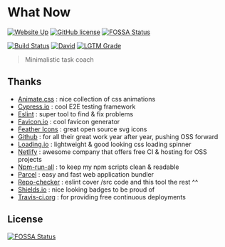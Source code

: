 # What Now

[![Website Up](https://img.shields.io/website/https/what-now.netlify.app.svg)](https://what-now.netlify.app)
[![GitHub license](https://img.shields.io/github/license/shuunen/what-now.svg?color=informational)](https://github.com/Shuunen/what-now/blob/master/LICENSE)
[![FOSSA Status](https://app.fossa.io/api/projects/git%2Bgithub.com%2FShuunen%2Fwhat-now.svg?type=shield)](https://app.fossa.io/projects/git%2Bgithub.com%2FShuunen%2Fwhat-now?ref=badge_shield)

[![Build Status](https://travis-ci.org/Shuunen/what-now.svg?branch=master)](https://travis-ci.org/Shuunen/what-now)
[![David](https://img.shields.io/david/shuunen/what-now.svg)](https://david-dm.org/shuunen/what-now)
[![LGTM Grade](https://img.shields.io/lgtm/grade/javascript/github/Shuunen/what-now.svg)](https://lgtm.com/projects/g/Shuunen/what-now)

> Minimalistic task coach

## Thanks

- [Animate.css](https://daneden.github.io/animate.css) : nice collection of css animations
- [Cypress.io](https://www.cypress.io) : cool E2E testing framework
- [Eslint](https://eslint.org) : super tool to find & fix problems
- [Favicon.io](https://favicon.io) : cool favicon generator
- [Feather Icons](https://feathericons.com) : great open source svg icons
- [Github](https://github.com) : for all their great work year after year, pushing OSS forward
- [Loading.io](https://github.com/loadingio/css-spinner/) : lightweight & good looking css loading spinner
- [Netlify](https://netlify.com) : awesome company that offers free CI & hosting for OSS projects
- [Npm-run-all](https://github.com/mysticatea/npm-run-all) : to keep my npm scripts clean & readable
- [Parcel](https://parceljs.org) : easy and fast web application bundler
- [Repo-checker](https://github.com/Shuunen/repo-checker) : eslint cover /src code and this tool the rest ^^
- [Shields.io](https://shields.io) : nice looking badges to be proud of
- [Travis-ci.org](https://travis-ci.org) : for providing free continuous deployments

## License

[![FOSSA Status](https://app.fossa.io/api/projects/git%2Bgithub.com%2FShuunen%2Fwhat-now.svg?type=large)](https://app.fossa.io/projects/git%2Bgithub.com%2FShuunen%2Fwhat-now?ref=badge_large)
